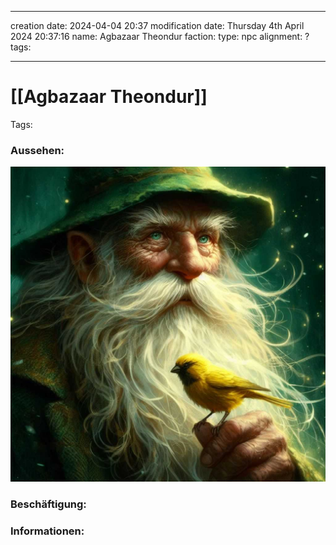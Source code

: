 
---
creation date: 2024-04-04 20:37 
modification date: Thursday 4th April 2024 20:37:16 
name: Agbazaar Theondur
faction:
type: npc
alignment: ?
tags:

--- 

# [[Agbazaar Theondur]]

Tags: 

### Aussehen:
![](../assets/images/Agbazaar_Theondur.png)

### Beschäftigung:

### Informationen:
